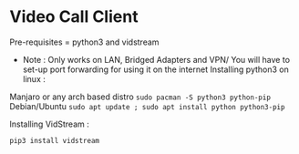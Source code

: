 # Video Call Client
Pre-requisites = python3 and vidstream
- Note : Only works on LAN, Bridged Adapters and VPN/ You will have to set-up port forwarding for using it on the internet
Installing python3 on linux :

Manjaro or any arch based distro
`sudo pacman -S python3 python-pip`
Debian/Ubuntu
`sudo apt update ; sudo apt install python python3-pip`

Installing VidStream :

`pip3 install vidstream`
